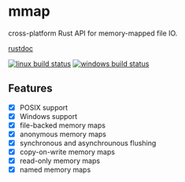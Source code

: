 # mmap

cross-platform Rust API for memory-mapped file IO.

[rustdoc](https://danburkert.github.io/mmap/mmap/index.html)

[![linux build status](https://travis-ci.org/danburkert/mmap.svg?branch=master)](https://travis-ci.org/danburkert/mmap)
[![windows build status](https://ci.appveyor.com/api/projects/status/ubka00959pstatkg/branch/master?svg=true)](https://ci.appveyor.com/project/danburkert/mmap/branch/master)

## Features

- [x] POSIX support
- [x] Windows support
- [x] file-backed memory maps
- [x] anonymous memory maps
- [x] synchronous and asynchrounous flushing
- [x] copy-on-write memory maps
- [x] read-only memory maps
- [x] named memory maps
